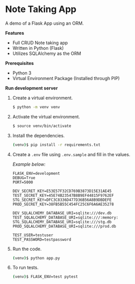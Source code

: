 # Note Taking App
A demo of a Flask App using an ORM.

**Features**
- Full CRUD Note taking app
- Written in Python (Flask)
- Utilizes SQLAlchemy as the ORM

**Prerequisites**
- Python 3
- Virtual Environment Package (Installed through PIP)

**Run development server**
1. Create a virtual environment.
    ```bash
    $ python -m venv venv
    ```
2. Activate the virtual environment.
    ```bash
    $ source venv/bin/activate
    ```
3. Install the dependencies.
    ```bash
    (venv)$ pip install -r requirements.txt
    ```

4. Create a `.env` file using `.env.sample` and fill in the values.
    
    *Example below:*
    ```
    FLASK_ENV=development
    DEBUG=True
    PORT=5000

    DEV_SECRET_KEY=E53E57F32CD769B3873D15E31AE45
    TEST_SECRET_KEY=45E74B23547B8B9EF44815F9762EF
    STG_SECRET_KEY=DFC3C8336D477D36B56A8B9DBDEFE
    PROD_SECRET_KEY=38FB5B55C454FC25C6F6A6AE35278

    DEV_SQLALCHEMY_DATABASE_URI=sqlite:///dev.db
    TEST_SQLALCHEMY_DATABASE_URI=sqlite:///:memory:
    STG_SQLALCHEMY_DATABASE_URI=sqlite:///stg.db
    PROD_SQLALCHEMY_DATABASE_URI=sqlite:///prod.db

    TEST_USER=testuser
    TEST_PASSWORD=testpassword
    ```

5. Run the code.
    ```bash
    (venv)$ python app.py
    ```

6. To run tests.
    ```bash
    (venv)$ FLASK_ENV=test pytest
    ```
